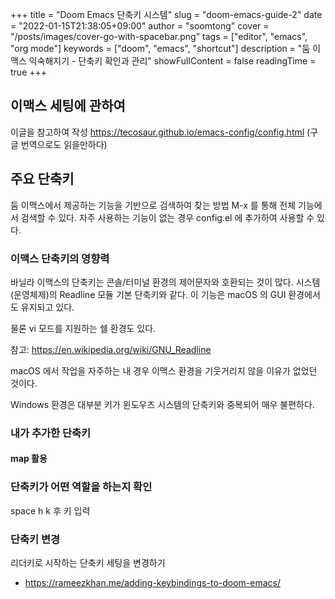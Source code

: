 +++
title = "Doom Emacs 단축키 시스템"
slug = "doom-emacs-guide-2"
date = "2022-01-15T21:38:05+09:00"
author = "soomtong"
cover = "/posts/images/cover-go-with-spacebar.png"
tags = ["editor", "emacs", "org mode"]
keywords = ["doom", "emacs", "shortcut"]
description = "둠 이맥스 익숙해지기 - 단축키 확인과 관리"
showFullContent = false
readingTime = true
+++

## 이맥스 세팅에 관하여

이글을 참고하여 작성 https://tecosaur.github.io/emacs-config/config.html (구글 번역으로도 읽을만하다)

## 주요 단축키

둠 이맥스에서 제공하는 기능을 기반으로 검색하여 찾는 방법
M-x 를 통해 전체 기능에서 검색할 수 있다. 자주 사용하는 기능이 없는 경우 config.el 에 추가하여 사용할 수 있다.


### 이맥스 단축키의 영향력

바닐라 이맥스의 단축키는 콘솔/터미널 환경의 제어문자와 호환되는 것이 많다. 시스템(운영체제)의 Readline 모듈 기본 단축키와 같다. 이 기능은 macOS 의 GUI 환경에서도 유지되고 있다. 

물론 vi 모드를 지원하는 쉘 환경도 있다.

참고: https://en.wikipedia.org/wiki/GNU_Readline

macOS 에서 작업을 자주하는 내 경우 이맥스 환경을 기웃거리지 않을 이유가 없었던 것이다.

Windows 환경은 대부분 키가 윈도우즈 시스템의 단축키와 중복되어 매우 불편하다.

### 내가 추가한 단축키

#### map 활용 

### 단축키가 어떤 역할을 하는지 확인

space h k 후 키 입력

### 단축키 변경

리더키로 시작하는 단축키 세팅을 변경하기
- https://rameezkhan.me/adding-keybindings-to-doom-emacs/

